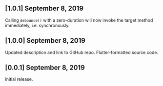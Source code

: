 ## [1.0.1] September 8, 2019

Calling `debounce()` with a zero-duration will now invoke the target method immediately, i.e. synchronously. 

## [1.0.0] September 8, 2019

Updated description and link to GitHub repo. 
Flutter-formatted source code.

## [0.0.1] September 8, 2019

Initial release.